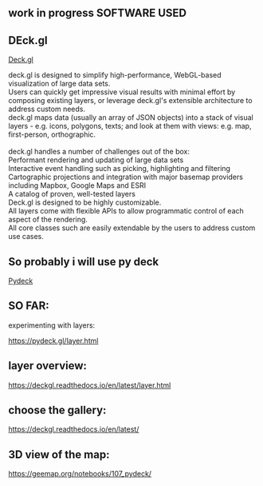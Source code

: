 ## work in progress SOFTWARE USED 


<h2>DEck.gl</h2>

[Deck.gl](https://deck.gl/docs)


deck.gl is designed to simplify high-performance, WebGL-based visualization of large data sets. 
<br>Users can quickly get impressive visual results with minimal effort by composing existing layers, or leverage deck.gl's extensible architecture to address custom needs.
<br>
deck.gl maps data (usually an array of JSON objects) into a stack of visual layers - e.g. icons, polygons, texts; 
and look at them with views: e.g. map, first-person, orthographic.<br>
<br>
deck.gl handles a number of challenges out of the box:
<br>
Performant rendering and updating of large data sets<br>
Interactive event handling such as picking, highlighting and filtering<br>
Cartographic projections and integration with major basemap providers including Mapbox, Google Maps and ESRI<br>
A catalog of proven, well-tested layers<br>
Deck.gl is designed to be highly customizable. 
<br>All layers come with flexible APIs to allow programmatic control of each aspect of the rendering. <br>
All core classes such are easily extendable by the users to address custom use cases.


## So probably i will use py deck
[Pydeck](https://pydeck.gl)

## SO FAR:
experimenting with layers:

https://pydeck.gl/layer.html

## layer overview:

https://deckgl.readthedocs.io/en/latest/layer.html 

## choose the gallery:
https://deckgl.readthedocs.io/en/latest/

## 3D view of the map:
https://geemap.org/notebooks/107_pydeck/ 
